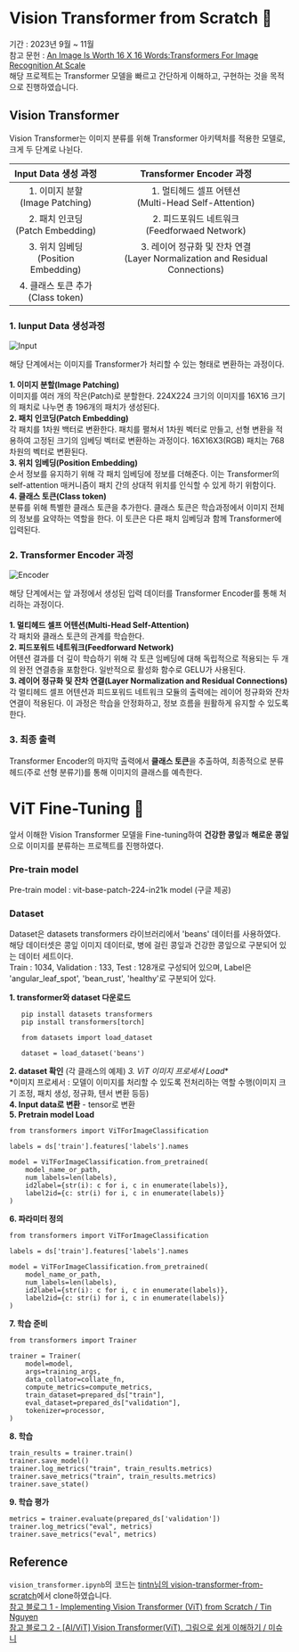 # Vision Transformer from Scratch 👶
기간 : 2023년 9월 ~ 11월 <br>
참고 문헌 : [An Image Is Worth 16 X 16 Words:Transformers For Image Recognition At Scale](https://arxiv.org/abs/2010.11929) <br>
해당 프로젝트는 Transformer 모델을 빠르고 간단하게 이해하고, 구현하는 것을 목적으로 진행하였습니다. <Br>

## Vision Transformer
Vision Transformer는 이미지 분류를 위해 Transformer 아키텍처를 적용한 모델로, 크게 두 단계로 나뉜다. <br>

| Input Data 생성 과정 | Transformer Encoder 과정 | 
|:---:|:---:|
|1. 이미지 분할<Br>(Image Patching) | 1. 멀티헤드 셀프 어텐션<br>(Multi-Head Self-Attention) |
|2. 패치 인코딩<br>(Patch Embedding) | 2. 피드포워드 네트워크<br>(Feedforwaed Network) |
|3. 위치 임베딩<br>(Position Embedding) | 3. 레이어 정규화 및 잔차 연결<br>(Layer Normalization and Residual Connections) |
|4. 클래스 토큰 추가<Br>(Class token) | |



### 1. Iunput Data 생성과정

![Input](https://github.com/kingodjerry/vision_transformer/assets/143167244/d345a51c-e3a9-4ee8-a3be-4608e672a24b)

해당 단계에서는 이미지를 Transformer가 처리할 수 있는 형태로 변환하는 과정이다. <br>
<br> 
**1. 이미지 분할(Image Patching)** <br>
이미지를 여러 개의 작은(Patch)로 분할한다. 224X224 크기의 이미지를 16X16 크기의 패치로 나누면 총 196개의 패치가 생성된다. <br>
**2. 패치 인코딩(Patch Embedding)** <br> 
각 패치를 1차원 백터로 변환한다. 패치를 펼쳐서 1차원 벡터로 만들고, 선형 변환을 적용하여 고정된 크기의 임베딩 벡터로 변환하는 과정이다. 16X16X3(RGB) 패치는 768차원의 벡터로 변환된다. <br>
**3. 위치 임베딩(Position Embedding)** <br> 
순서 정보를 유지하기 위해 각 패치 임베딩에 정보를 더해준다. 이는 Transformer의 self-attention 매커니즘이 패치 간의 상대적 위치를 인식할 수 있게 하기 위함이다. <br>
**4. 클래스 토큰(Class token)** <br> 
분류를 위해 특별한 클래스 토큰을 추가한다. 클래스 토큰은 학습과정에서 이미지 전체의 정보를 요약하는 역할을 한다. 이 토큰은 다른 패치 임베딩과 함께 Transformer에 입력된다. <br> 

### 2. Transformer Encoder 과정

![Encoder](https://github.com/kingodjerry/vision_transformer/assets/143167244/86bb3dae-5d37-4750-9bc5-735b10e7ff8f)

해당 단계에서는 앞 과정에서 생성된 입력 데이터를 Transformer Encoder를 통해 처리하는 과정이다. <br>
<br>
**1. 멀티헤드 셀프 어텐션(Multi-Head Self-Attention)** <br>
각 패치와 클래스 토큰의 관계를 학습한다. <br>
**2. 피드포워드 네트워크(Feedforward Network)** <br> 
어텐션 결과를 더 깊이 학습하기 위해 각 토큰 임베딩에 대해 독립적으로 적용되는 두 개의 완전 연결층을 포함한다. 일반적으로 활성화 함수로 GELU가 사용된다.  <br>
**3. 레이어 정규화 및 잔차 연결(Layer Normalization and Residual Connections)** <br> 
각 멀티헤드 셀프 어텐션과 피드포워드 네트워크 모듈의 출력에는 레이어 정규화와 잔차 연결이 적용된다. 이 과정은 학습을 안정화하고, 정보 흐름을 원활하게 유지할 수 있도록 한다. <br>

### 3. 최종 출력
Transformer Encoder의 마지막 출력에서 **클래스 토큰**을 추출하여, 최종적으로 분류 헤드(주로 선형 분류기)를 통해 이미지의 클래스를 예측한다. <br>


# ViT Fine-Tuning 🌾
앞서 이해한 Vision Transformer 모델을 Fine-tuning하여 **건강한 콩잎**과 **해로운 콩잎**으로 이미지를 분류하는 프로젝트를 진행하였다. 

### Pre-train model
Pre-train model : vit-base-patch-224-in21k model (구글 제공)

### Dataset
Dataset은 datasets transformers 라이브러리에서 'beans' 데이터를 사용하였다. <br>
해당 데이터셋은 콩잎 이미지 데이터로, 병에 걸린 콩잎과 건강한 콩잎으로 구분되어 있는 데이터 세트이다. <br>
Train : 1034, Validation : 133, Test : 128개로 구성되어 있으며, Label은 'angular_leaf_spot', 'bean_rust', 'healthy'로 구분되어 있다. <br> 

**1. transformer와 dataset 다운로드**
```
   pip install datasets transformers
   pip install transformers[torch]

   from datasets import load_dataset

   dataset = load_dataset('beans')
```
**2. dataset 확인** (각 클래스의 예제)
**3. ViT 이미지 프로세서* Load** <br>
  *이미지 프로세서 : 모델이 이미지를 처리할 수 있도록 전처리하는 역할 수행(이미지 크기 조정, 패치 생성, 정규화, 텐서 변환 등등) <br>
**4. Input data로 변환** - tensor로 변환 <br>
**5. Pretrain model Load** <br>
```
from transformers import ViTForImageClassification

labels = ds['train'].features['labels'].names

model = ViTForImageClassification.from_pretrained(
    model_name_or_path,
    num_labels=len(labels),
    id2label={str(i): c for i, c in enumerate(labels)},
    label2id={c: str(i) for i, c in enumerate(labels)}
)
```
**6. 파라미터 정의**
```
from transformers import ViTForImageClassification

labels = ds['train'].features['labels'].names

model = ViTForImageClassification.from_pretrained(
    model_name_or_path,
    num_labels=len(labels),
    id2label={str(i): c for i, c in enumerate(labels)},
    label2id={c: str(i) for i, c in enumerate(labels)}
)
```
**7. 학습 준비**
```
from transformers import Trainer

trainer = Trainer(
    model=model,
    args=training_args,
    data_collator=collate_fn,
    compute_metrics=compute_metrics,
    train_dataset=prepared_ds["train"],
    eval_dataset=prepared_ds["validation"],
    tokenizer=processor,
)
```
**8. 학습**
```
train_results = trainer.train()
trainer.save_model()
trainer.log_metrics("train", train_results.metrics)
trainer.save_metrics("train", train_results.metrics)
trainer.save_state()
```
**9. 학습 평가**
```
metrics = trainer.evaluate(prepared_ds['validation'])
trainer.log_metrics("eval", metrics)
trainer.save_metrics("eval", metrics)
```
   

## Reference
```vision_transformer.ipynb```의 코드는 [tintn님의 vision-transformer-from-scratch](https://github.com/tintn/vision-transformer-from-scratch)에서 clone하였습니다. <br>
[참고 블로그 1 - Implementing Vision Transformer (ViT) from Scratch / Tin Nguyen ](https://towardsdatascience.com/implementing-vision-transformer-vit-from-scratch-3e192c6155f0) <br>
[참고 블로그 2 - [AI/ViT] Vision Transformer(ViT), 그림으로 쉽게 이해하기 / 미슈니 ](https://mishuni.tistory.com/137) <br>

